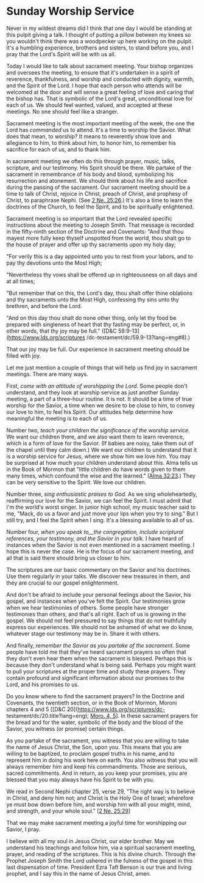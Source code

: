 # Sunday Worship Service

Never in my wildest dreams did I think that one day I would be standing at
this pulpit giving a talk. I thought of putting a pillow between my knees so
you wouldn't think there was a woodpecker up here working on the pulpit. It's
a humbling experience, brothers and sisters, to stand before you, and I pray
that the Lord's Spirit will be with us all.

Today I would like to talk about sacrament meeting. Your bishop organizes and
oversees the meeting, to ensure that it's undertaken in a spirit of reverence,
thankfulness, and worship and conducted with dignity, warmth, and the Spirit
of the Lord. I hope that each person who attends will be welcomed at the door
and will sense a great feeling of love and caring that the bishop has. That is
symbolic of the Lord's great, unconditional love for each of us. We should
feel wanted, valued, and accepted at these meetings. No one should feel like a
stranger.

Sacrament meeting is the most important meeting of the week, the one the Lord
has _commanded_ us to attend. It's a time to worship the Savior. What does
that mean, to worship? It means to reverently show love and allegiance to him,
to think about him, to honor him, to remember his sacrifice for each of us,
and to thank him.

In sacrament meeting we often do this through prayer, music, talks, scripture,
and our testimony. His Spirit should be there. We partake of the sacrament in
remembrance of his body and blood, symbolizing his resurrection and atonement.
We should think about his life and sacrifice during the passing of the
sacrament. Our sacrament meeting should be a time to talk of Christ, rejoice
in Christ, preach of Christ, and prophesy of Christ, to paraphrase Nephi. (See
[2 Ne. 25:26](https://www.lds.org/scriptures/bofm/2-ne/25.26?lang=eng#25).)
It's also a time to learn the doctrines of the Church, to feel the Spirit, and
to be spiritually enlightened.

Sacrament meeting is so important that the Lord revealed specific instructions
about the meeting to Joseph Smith. That message is recorded in the fifty-ninth
section of the Doctrine and Covenants: "And that thou mayest more fully keep
thyself unspotted from the world, thou shalt go to the house of prayer and
offer up thy sacraments upon my holy day;

"For verily this is a day appointed unto you to rest from your labors, and to
pay thy devotions unto the Most High;

"Nevertheless thy vows shall be offered up in righteousness on all days and at
all times;

"But remember that on this, the Lord's day, thou shalt offer thine oblations
and thy sacraments unto the Most High, confessing thy sins unto thy brethren,
and before the Lord.

"And on this day thou shalt do none other thing, only let thy food be prepared
with singleness of heart that thy fasting may be perfect, or, in other words,
that thy joy may be full." ([D&amp;C 59:9-13](https://www.lds.org/scriptures
/dc-testament/dc/59.9-13?lang=eng#8).)

That our joy may be full. Our experience in sacrament meeting should be filled
with joy.

Let me just mention a couple of things that will help us find joy in sacrament
meetings. There are many ways.

First, _come with an attitude of worshipping the Lord._ Some people don't
understand, and they look at worship service as just another Sunday meeting, a
part of a three-hour routine. It is not. It should be a time of true worship
for the Savior, a time when we desire to be close to him, to convey our love
to him, to feel his Spirit. Our attitudes help determine how meaningful the
meeting is to each of us.

Number two, _teach your children the significance of the worship service._ We
want our children there, and we also want them to learn reverence, which is a
form of love for the Savior. (If babies are noisy, take them out of the chapel
until they calm down.) We want our children to understand that it is a worship
service for Jesus, where we show him we love him. You may be surprised at how
much your children understand about this. Alma tells us in the Book of Mormon
that "little children do have words given to them many times, which confound
the wise and the learned." ([Alma
32:23](https://www.lds.org/scriptures/bofm/alma/32.23?lang=eng#22).) They can
be very sensitive to the Spirit. We love our children.

Number three, _sing enthusiastic praises to God._ As we sing wholeheartedly,
reaffirming our love for the Savior, we can feel the Spirit. I must admit that
I'm the world's worst singer. In junior high school, my music teacher said to
me, "Mack, do us a favor and just move your lips when you try to sing." But I
still try, and I feel the Spirit when I sing. It's a blessing available to all
of us.

Number four, _when you speak to__the congregation, include scriptural
references, your testimony, and the Savior in your talk._ I have heard of
instances when the Savior is not even mentioned in a sacrament meeting. I hope
this is never the case. He is the focus of our sacrament meeting, and all that
is said there should bring us closer to him.

The scriptures are our basic commentary on the Savior and his doctrines. Use
them regularly in your talks. We discover new treasures in them, and they are
crucial to our gospel enlightenment.

And don't be afraid to include your personal feelings about the Savior, his
gospel, and instances when you've felt the Spirit. Our testimonies grow when
we hear testimonies of others. Some people have stronger testimonies than
others, and that's all right. Each of us is growing in the gospel. We should
not feel pressured to say things that do not truthfully express our
experiences. We should not be ashamed of what we do know, whatever stage our
testimony may be in. Share it with others.

And finally, _remember the Savior as you partake of the sacrament._ Some
people have told me that they've heard sacrament prayers so often that they
don't even hear them when the sacrament is blessed. Perhaps this is because
they don't understand what is being said. Perhaps you might want to pull your
scriptures at the proper time and study these prayers. They contain profound
and significant information about our promises to the Lord, and his promises
to us.

Do you know where to find the sacrament prayers? In the Doctrine and
Covenants, the twentieth section, or in the Book of Mormon, Moroni chapters 4
and 5 [[D&amp;C 20](https://www.lds.org/scriptures/dc-
testament/dc/20.title?lang=eng); [Moro. 4,
5](https://www.lds.org/scriptures/bofm/moro/4.title?lang=eng)]. In these
sacrament prayers for the bread and for the water, symbolic of the body and
the blood of the Savior, you witness (or promise) certain things.

As you partake of the sacrament, you witness that you are willing to take the
name of Jesus Christ, the Son, upon you. This means that you are willing to be
baptized, to proclaim gospel truths in his name, and to represent him in doing
his work here on earth. You also witness that you will always remember him and
keep his commandments. Those are serious, sacred commitments. And in return,
as you keep your promises, you are blessed that you may always have his Spirit
to be with you.

We read in Second Nephi chapter 25, verse 29, "The right way is to believe in
Christ, and deny him not; and Christ is the Holy One of Israel; wherefore ye
must bow down before him, and worship him with all your might, mind, and
strength, and your whole soul." [[2 Ne.
25:29](https://www.lds.org/scriptures/bofm/2-ne/25.29?lang=eng#28)]

That we may make sacrament meeting a joyful time for worshipping our Savior, I
pray.

I believe with all my soul in Jesus Christ, our elder brother. May we
understand his teachings and follow him, via a spiritual sacrament meeting,
prayer, and reading of the scriptures. This is his divine church. Through the
Prophet Joseph Smith the Lord ushered in the fulness of the gospel in this
last dispensation of time. President Ezra Taft Benson is our true and living
prophet, and I say this in the name of Jesus Christ, amen.

